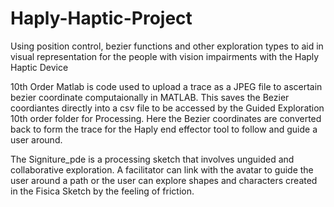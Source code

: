 # Haply-Haptic-Project
Using position control, bezier functions and other exploration types to aid in visual representation for the people with vision impairments with the Haply Haptic Device

10th Order Matlab is code used to upload a trace as a JPEG file to ascertain bezier coordinate computaionally in MATLAB. This saves the Bezier coordiantes directly into a csv file to be accessed by the Guided Exploration 10th order folder for Processing. Here the Bezier coordinates are converted back to form the trace for the Haply end effector tool to follow and guide a user around.

The Signiture_pde is a processing sketch that involves unguided and collaborative exploration. A facilitator can link with the avatar to guide the user around a path or the user can explore shapes and characters created in the Fisica Sketch by the feeling of friction.

